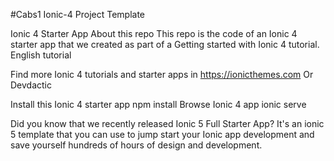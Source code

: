 #Cabs1 Ionic-4 Project Template

Ionic 4 Starter App
About this repo
This repo is the code of an Ionic 4 starter app that we created as part of a Getting started with Ionic 4 tutorial.
English tutorial

Find more Ionic 4 tutorials and starter apps in https://ionicthemes.com Or Devdactic

Install this Ionic 4 starter app
npm install
Browse Ionic 4 app
ionic serve

Did you know that we recently released Ionic 5 Full Starter App? It's an ionic 5 template that you can use to jump start your Ionic app development and save yourself hundreds of hours of design and development.

